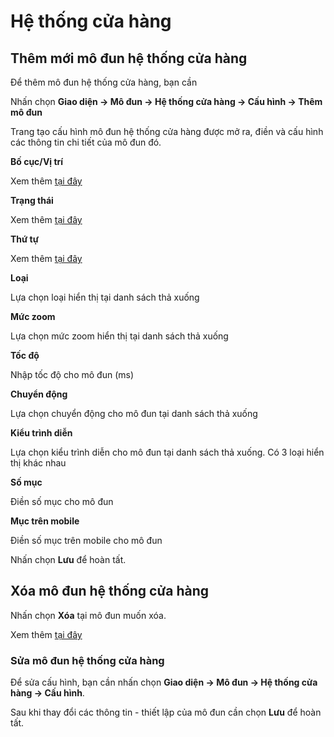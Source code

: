 # Hệ thống cửa hàng

## Thêm mới mô đun hệ thống cửa hàng

Để thêm mô đun hệ thống cửa hàng, bạn cần

Nhấn chọn **Giao diện -> Mô đun -> Hệ thống cửa hàng -> Cấu hình -> Thêm mô đun**

Trang tạo cấu hình mô đun hệ thống cửa hàng được mở ra, điền và cấu hình các thông tin chi tiết của mô đun đó.

**Bố cục/Vị trí**

Xem thêm [tại đây](https://pisale.osd.vn/docs/common/logic#b%E1%BB%91-c%E1%BB%A5c-v%C3%A0-v%E1%BB%8B-tr%C3%AD)

**Trạng thái**

Xem thêm [tại đây](https://pisale.osd.vn/docs/common/logic/#tr%E1%BA%A1ng-th%C3%A1i-v%C3%A0-xu%E1%BA%A5t-b%E1%BA%A3n)

**Thứ tự**

Xem thêm [tại đây](https://pisale.osd.vn/docs/common/logic#th%E1%BB%A9-t%E1%BB%B1-s%E1%BA%AFp-x%E1%BA%BFp-l%C3%A0-s%E1%BB%91-ch%E1%BB%89-%C4%91%E1%BB%8Bnh)

**Loại**

Lựa chọn loại hiển thị tại danh sách thả xuống

**Mức zoom**

Lựa chọn mức zoom hiển thị tại danh sách thả xuống

**Tốc độ**

Nhập tốc độ cho mô đun (ms)

**Chuyển động**

Lựa chọn chuyển động cho mô đun tại danh sách thả xuống

**Kiểu trình diễn**

Lựa chọn kiểu trình diễn cho mô đun tại danh sách thả xuống. Có 3 loại hiển thị khác nhau

**Số mục**

Điền số mục cho mô đun

**Mục trên mobile**

Điền số mục trên mobile cho mô đun

Nhấn chọn **Lưu** để hoàn tất.

## Xóa mô đun hệ thống cửa hàng

Nhấn chọn **Xóa** tại mô đun muốn xóa.

Xem thêm [tại đây](https://pisale.osd.vn/docs/common/logic#x%C3%B3a-c%C3%A1c-m%E1%BB%A5c-c%C3%A1c-th%C3%A0nh-ph%E1%BA%A7n-th%C3%B4ng-tin)

### Sửa mô đun hệ thống cửa hàng

Để sửa cấu hình, bạn cần nhấn chọn **Giao diện -> Mô đun -> Hệ thống cửa hàng -> Cấu hình**.

Sau khi thay đổi các thông tin - thiết lập của mô đun cần chọn **Lưu** để hoàn tất.
